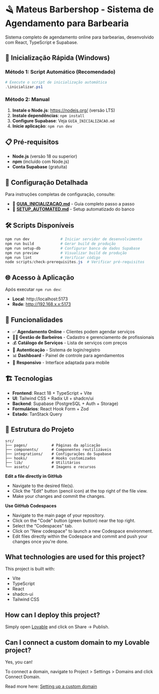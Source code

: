 # 🪒 Mateus Barbershop - Sistema de Agendamento para Barbearia

Sistema completo de agendamento online para barbearias, desenvolvido com React, TypeScript e Supabase.

## 🚀 Inicialização Rápida (Windows)

### Método 1: Script Automático (Recomendado)
```powershell
# Execute o script de inicialização automática
.\inicializar.ps1
```

### Método 2: Manual
1. **Instale o Node.js**: https://nodejs.org/ (versão LTS)
2. **Instale dependências**: `npm install`
3. **Configure Supabase**: Veja `GUIA_INICIALIZACAO.md`
4. **Inicie aplicação**: `npm run dev`

## 📋 Pré-requisitos

- **Node.js** (versão 18 ou superior)
- **npm** (incluído com Node.js)
- **Conta Supabase** (gratuita)

## 🔧 Configuração Detalhada

Para instruções completas de configuração, consulte:
- 📖 **[GUIA_INICIALIZACAO.md](./GUIA_INICIALIZACAO.md)** - Guia completo passo a passo
- 🤖 **[SETUP_AUTOMATED.md](./SETUP_AUTOMATED.md)** - Setup automatizado do banco

## 🛠️ Scripts Disponíveis

```powershell
npm run dev              # Iniciar servidor de desenvolvimento
npm run build            # Gerar build de produção
npm run setup-db         # Configurar banco de dados Supabase
npm run preview          # Visualizar build de produção
npm run lint             # Verificar código
node scripts/check-prerequisites.js  # Verificar pré-requisitos
```

## 🌐 Acesso à Aplicação

Após executar `npm run dev`:
- **Local**: http://localhost:5173
- **Rede**: http://192.168.x.x:5173

## 🎯 Funcionalidades

- ✅ **Agendamento Online** - Clientes podem agendar serviços
- 👨‍💼 **Gestão de Barbeiros** - Cadastro e gerenciamento de profissionais
- 💰 **Catálogo de Serviços** - Lista de serviços com preços
- 🔐 **Autenticação** - Sistema de login/registro
- 📊 **Dashboard** - Painel de controle para agendamentos
- 📱 **Responsivo** - Interface adaptada para mobile

## 🏗️ Tecnologias

- **Frontend**: React 18 + TypeScript + Vite
- **UI**: Tailwind CSS + Radix UI + shadcn/ui
- **Backend**: Supabase (PostgreSQL + Auth + Storage)
- **Formulários**: React Hook Form + Zod
- **Estado**: TanStack Query

## 📁 Estrutura do Projeto

```
src/
├── pages/           # Páginas da aplicação
├── components/      # Componentes reutilizáveis
├── integrations/    # Configurações do Supabase
├── hooks/           # Hooks customizados
├── lib/             # Utilitários
└── assets/          # Imagens e recursos
```

**Edit a file directly in GitHub**

- Navigate to the desired file(s).
- Click the "Edit" button (pencil icon) at the top right of the file view.
- Make your changes and commit the changes.

**Use GitHub Codespaces**

- Navigate to the main page of your repository.
- Click on the "Code" button (green button) near the top right.
- Select the "Codespaces" tab.
- Click on "New codespace" to launch a new Codespace environment.
- Edit files directly within the Codespace and commit and push your changes once you're done.

## What technologies are used for this project?

This project is built with:

- Vite
- TypeScript
- React
- shadcn-ui
- Tailwind CSS

## How can I deploy this project?

Simply open [Lovable](https://lovable.dev/projects/3dceb11f-473b-4ba4-985f-064fb293409d) and click on Share -> Publish.

## Can I connect a custom domain to my Lovable project?

Yes, you can!

To connect a domain, navigate to Project > Settings > Domains and click Connect Domain.

Read more here: [Setting up a custom domain](https://docs.lovable.dev/tips-tricks/custom-domain#step-by-step-guide)
